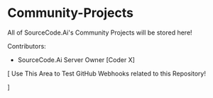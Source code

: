 # Community-Projects
All of SourceCode.Ai's Community Projects will be stored here!

Contributors:
- SourceCode.Ai Server Owner [Coder X]








[
Use This Area to Test GitHub Webhooks related to this Repository!










]
